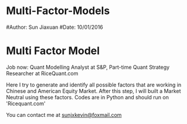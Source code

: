 # Multi-Factor-Models
#Author: Sun Jiaxuan
#Date: 10/01/2016
# Multi Factor Model

Job now: Quant Modelling Analyst at S&P, Part-time Quant Strategy Researcher at RiceQuant.com

Here I try to generate and identify all possible factors that are working in Chinese and American Equity Market. After this step, I will built a Market Neutral using these factors. Codes are in Python and should run on 'Ricequant.com'

You can contact me at sunjxkevin@foxmail.com
